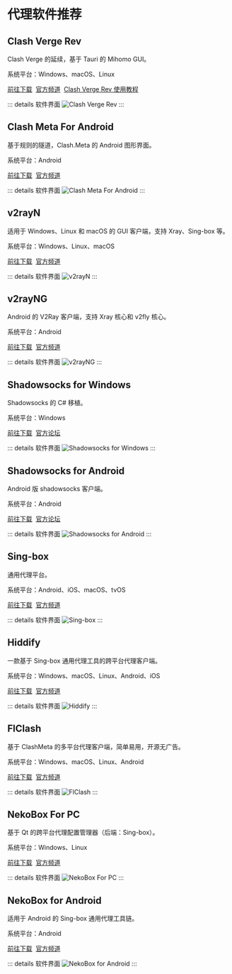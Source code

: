# 代理软件推荐

<p></p>
<ClientOnly>
    <AdsCarousel />
</ClientOnly>

## Clash Verge Rev

Clash Verge 的延续，基于 Tauri 的 Mihomo GUI。

系统平台：Windows、macOS、Linux

[前往下载](https://www.clashverge.dev/install.html)&nbsp;
[官方频道](https://t.me/clash_verge_re)&nbsp;
[Clash Verge Rev 使用教程](https://xszn.org/2025/03/clash-verge-rev/)

::: details 软件界面
<ClientOnly>
    <Img
        alt="Clash Verge Rev"
        src="/images/app/proxy/clash-verge-rev.webp"
    />
</ClientOnly>
:::

## Clash Meta For Android

基于规则的隧道，Clash.Meta 的 Android 图形界面。

系统平台：Android

[前往下载](https://github.com/MetaCubeX/ClashMetaForAndroid)&nbsp;
[官方频道](https://t.me/clashmeta)

::: details 软件界面
<ClientOnly>
    <Img
        src="/images/app/proxy/clash-meta-for-android.webp"
        alt="Clash Meta For Android"
    />
</ClientOnly>
:::

## v2rayN

适用于 Windows、Linux 和 macOS 的 GUI 客户端，支持 Xray、Sing-box 等。

系统平台：Windows、Linux、macOS

[前往下载](https://github.com/2dust/v2rayN)&nbsp;
[官方频道](https://t.me/github_2dust)

::: details 软件界面
<ClientOnly>
    <Img
        src="/images/app/proxy/v2rayn.webp"
        alt="v2rayN"
    />
</ClientOnly>
:::

## v2rayNG

Android 的 V2Ray 客户端，支持 Xray 核心和 v2fly 核心。

系统平台：Android

[前往下载](https://github.com/2dust/v2rayNG)&nbsp;
[官方频道](https://t.me/github_2dust)

::: details 软件界面
<ClientOnly>
    <Img
        src="/images/app/proxy/v2rayng.webp"
        alt="v2rayNG"
    />
</ClientOnly>
:::

## Shadowsocks for Windows

Shadowsocks 的 C# 移植。

系统平台：Windows

[前往下载](https://github.com/shadowsocks/shadowsocks-windows)&nbsp;
[官方论坛](https://discourse.shadowsocks.org/)

::: details 软件界面
<ClientOnly>
    <Img
        src="/images/app/proxy/shadowsocks-for-windows.webp"
        alt="Shadowsocks for Windows"
    />
</ClientOnly>
:::

## Shadowsocks for Android

Android 版 shadowsocks 客户端。

系统平台：Android

[前往下载](https://github.com/shadowsocks/shadowsocks-android)&nbsp;
[官方论坛](https://discourse.shadowsocks.org/c/implementations/shadowsocks-android/6)

::: details 软件界面
<ClientOnly>
    <Img
        src="/images/app/proxy/shadowsocks-for-android.webp"
        alt="Shadowsocks for Android"
    />
</ClientOnly>
:::

## Sing-box

通用代理平台。

系统平台：Android、iOS、macOS、tvOS

[前往下载](https://sing-box.sagernet.org/zh/clients/)&nbsp;
[官方频道](https://t.me/yapnc)

::: details 软件界面
<ClientOnly>
    <Img
        src="/images/app/proxy/sing-box.webp"
        alt="Sing-box"
    />
</ClientOnly>
:::

## Hiddify

一款基于 Sing-box 通用代理工具的跨平台代理客户端。

系统平台：Windows、macOS、Linux、Android、iOS

[前往下载](https://hiddify.com/)&nbsp;
[官方频道](https://telegram.dog/hiddify)

::: details 软件界面
<ClientOnly>
    <Img
        src="/images/app/proxy/hiddify.webp"
        alt="Hiddify"
    />
</ClientOnly>
:::

## FlClash

基于 ClashMeta 的多平台代理客户端，简单易用，开源无广告。

系统平台：Windows、macOS、Linux、Android

[前往下载](https://github.com/chen08209/FlClash)&nbsp;
[官方频道](https://t.me/FlClash)

::: details 软件界面
<ClientOnly>
    <Img
        src="/images/app/proxy/flclash.webp"
        alt="FlClash"
    />
</ClientOnly>
:::

## NekoBox For PC

基于 Qt 的跨平台代理配置管理器（后端：Sing-box）。

系统平台：Windows、Linux

[前往下载](https://github.com/MatsuriDayo/nekoray)&nbsp;
[官方频道](https://t.me/Matsuridayo)

::: details 软件界面
<ClientOnly>
    <Img
        src="/images/app/proxy/nekobox-for-pc.webp"
        alt="NekoBox For PC"
    />
</ClientOnly>
:::

## NekoBox for Android

适用于 Android 的 Sing-box 通用代理工具链。

系统平台：Android

[前往下载](https://github.com/MatsuriDayo/NekoBoxForAndroid)&nbsp;
[官方频道](https://t.me/MatsuriDayo)

::: details 软件界面
<ClientOnly>
    <Img
        src="/images/app/proxy/nekobox-for-android.webp"
        alt="NekoBox for Android"
    />
</ClientOnly>
:::
